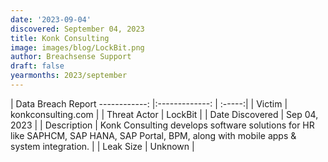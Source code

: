 ```yaml
---
date: '2023-09-04'
discovered: September 04, 2023
title: Konk Consulting
image: images/blog/LockBit.png
author: Breachsense Support
draft: false
yearmonths: 2023/september
---
```



| Data Breach Report
------------:     |:-------------:    | :-----:|
| Victim      | konkconsulting.com      | 
| Threat Actor      | LockBit      | 
| Date Discovered      | Sep 04, 2023      | 
| Description      | Konk Consulting develops software solutions for HR like SAPHCM, SAP HANA, SAP Portal, BPM, along with mobile apps & system integration.      | 
| Leak Size      | Unknown      | 

